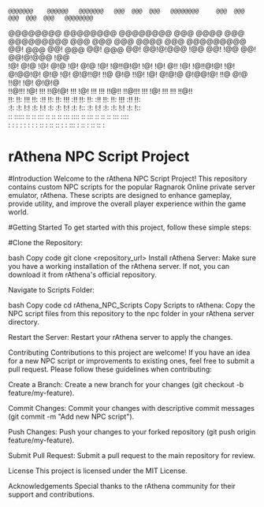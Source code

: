 
                                                                                            @@@@@@@    @@@@@@   @@@@@@@   @@@  @@@  @@@   @@@@@@@@     @@@  @@@  @@@  @@@  @@@   @@@@@@@@  
@@@@@@@@  @@@@@@@@  @@@@@@@@  @@@  @@@@ @@@  @@@@@@@@@     @@@  @@@  @@@  @@@@ @@@  @@@@@@@@@  
@@!  @@@  @@!  @@@  @@!  @@@  @@!  @@!@!@@@  !@@           @@!  !@@  @@!  @@!@!@@@  !@@        
!@!  @!@  !@!  @!@  !@!  @!@  !@!  !@!!@!@!  !@!           !@!  @!!  !@!  !@!!@!@!  !@!        
@!@@!@!   @!@  !@!  @!@!!@!   !!@  @!@ !!@!  !@! @!@!@     @!@@!@!   !!@  @!@ !!@!  !@! @!@!@  
!!@!!!    !@!  !!!  !!@!@!    !!!  !@!  !!!  !!! !!@!!     !!@!!!    !!!  !@!  !!!  !!! !!@!!  
!!:       !!:  !!!  !!: :!!   !!:  !!:  !!!  :!!   !!:     !!: :!!   !!:  !!:  !!!  :!!   !!:  
:!:       :!:  !:!  :!:  !:!  :!:  :!:  !:!  :!:   !::     :!:  !:!  :!:  :!:  !:!  :!:   !::  
 ::       ::::: ::  ::   :::   ::   ::   ::   ::: ::::      ::  :::   ::   ::   ::   ::: ::::  
 :         : :  :    :   : :  :    ::    :    :: :: :       :   :::  :    ::    :    :: :: :

# rAthena NPC Script Project
#Introduction
Welcome to the rAthena NPC Script Project! This repository contains custom NPC scripts for the popular Ragnarok Online private server emulator, rAthena. These scripts are designed to enhance gameplay, provide utility, and improve the overall player experience within the game world.

#Getting Started
To get started with this project, follow these simple steps:

#Clone the Repository:

bash
Copy code
git clone <repository_url>
Install rAthena Server:
Make sure you have a working installation of the rAthena server. If not, you can download it from rAthena's official repository.

Navigate to Scripts Folder:

bash
Copy code
cd rAthena_NPC_Scripts
Copy Scripts to rAthena:
Copy the NPC script files from this repository to the npc folder in your rAthena server directory.

Restart the Server:
Restart your rAthena server to apply the changes.

Contributing
Contributions to this project are welcome! If you have an idea for a new NPC script or improvements to existing ones, feel free to submit a pull request. Please follow these guidelines when contributing:

Create a Branch:
Create a new branch for your changes (git checkout -b feature/my-feature).

Commit Changes:
Commit your changes with descriptive commit messages (git commit -m "Add new NPC script").

Push Changes:
Push your changes to your forked repository (git push origin feature/my-feature).

Submit Pull Request:
Submit a pull request to the main repository for review.

License
This project is licensed under the MIT License.

Acknowledgements
Special thanks to the rAthena community for their support and contributions.

